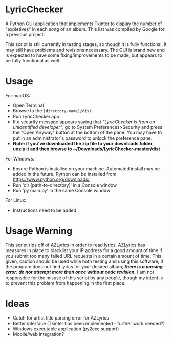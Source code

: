 # LyricChecker
A Python GUI application that implements Tkinter to display the number of "expletives" in each song of an album. This list was compiled by Google for a previous project.

This script is still currently in testing stages, so though it is fully functional, it may still have problems and revisions necessary. The GUI is brand new and is expected to have some fixing/improvements to be made, but appears to be fully functional as well.

# Usage

For macOS:
- Open Terminal
- Browse to the `[directory-name]/dist`. 
- Run LyricChecker.app
- If a security message appears saying that *"LyricChecker is from an unidentified developer"*, go to System Preferences>Security and press the "Open Anyway" button at the bottom of the pane. You may have to put in an administrator's password to unlock the preference pane.
- **Note: if you've downloaded the zip file to your downloads folder, unzip it and then browse to ~/Downloads/LyricChecker-master/dist**

For Windows:
- Ensure Python is installed on your machine. Automated install may be added in the future. Python can be installed from https://www.python.org/downloads/
- Run 'dir [path-to-directory]' in a Console window
- Run 'py main.py' in the same Console window

For Linux:
- Instructions need to be added

# Usage Warning
This script rips off of AZLyrics in order to read lyrics. AZLyrics has measures in place to blacklist your IP address for a good amount of time if you submit too many failed URL requests in a certain amount of time.
This given, caution should be used while both testing and using this software; if the program does not find lyrics for your desired album, ***there is a parsing error: do not attempt more than once without code revision.***
I am not responsible for the misuse of this script by any people, though my intent is to prevent this problem from happening in the first place.

# Ideas
- Catch for artist title parsing error for AZLyrics
- Better interface (Tkinter has been implemented - further work needed?)
- Windows executable application (py2exe support)
- Mobile/web integration?
